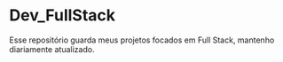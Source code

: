 # Dev_FullStack
Esse repositório guarda meus projetos focados em Full Stack, mantenho diariamente atualizado.
